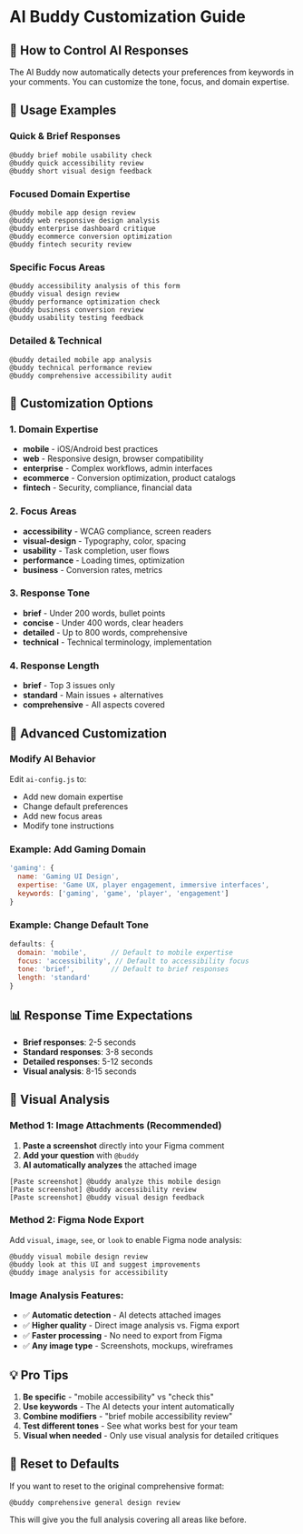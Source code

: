 # AI Buddy Customization Guide

## 🎯 How to Control AI Responses

The AI Buddy now automatically detects your preferences from keywords in your comments. You can customize the tone, focus, and domain expertise.

## 📝 Usage Examples

### **Quick & Brief Responses**
```
@buddy brief mobile usability check
@buddy quick accessibility review
@buddy short visual design feedback
```

### **Focused Domain Expertise**
```
@buddy mobile app design review
@buddy web responsive design analysis
@buddy enterprise dashboard critique
@buddy ecommerce conversion optimization
@buddy fintech security review
```

### **Specific Focus Areas**
```
@buddy accessibility analysis of this form
@buddy visual design review
@buddy performance optimization check
@buddy business conversion review
@buddy usability testing feedback
```

### **Detailed & Technical**
```
@buddy detailed mobile app analysis
@buddy technical performance review
@buddy comprehensive accessibility audit
```

## 🔧 Customization Options

### **1. Domain Expertise**
- **mobile** - iOS/Android best practices
- **web** - Responsive design, browser compatibility
- **enterprise** - Complex workflows, admin interfaces
- **ecommerce** - Conversion optimization, product catalogs
- **fintech** - Security, compliance, financial data

### **2. Focus Areas**
- **accessibility** - WCAG compliance, screen readers
- **visual-design** - Typography, color, spacing
- **usability** - Task completion, user flows
- **performance** - Loading times, optimization
- **business** - Conversion rates, metrics

### **3. Response Tone**
- **brief** - Under 200 words, bullet points
- **concise** - Under 400 words, clear headers
- **detailed** - Up to 800 words, comprehensive
- **technical** - Technical terminology, implementation

### **4. Response Length**
- **brief** - Top 3 issues only
- **standard** - Main issues + alternatives
- **comprehensive** - All aspects covered

## 🚀 Advanced Customization

### **Modify AI Behavior**
Edit `ai-config.js` to:
- Add new domain expertise
- Change default preferences
- Add new focus areas
- Modify tone instructions

### **Example: Add Gaming Domain**
```javascript
'gaming': {
  name: 'Gaming UI Design',
  expertise: 'Game UX, player engagement, immersive interfaces',
  keywords: ['gaming', 'game', 'player', 'engagement']
}
```

### **Example: Change Default Tone**
```javascript
defaults: {
  domain: 'mobile',      // Default to mobile expertise
  focus: 'accessibility', // Default to accessibility focus
  tone: 'brief',         // Default to brief responses
  length: 'standard'
}
```

## 📊 Response Time Expectations

- **Brief responses**: 2-5 seconds
- **Standard responses**: 3-8 seconds  
- **Detailed responses**: 5-12 seconds
- **Visual analysis**: 8-15 seconds

## 🎨 Visual Analysis

### **Method 1: Image Attachments (Recommended)**
1. **Paste a screenshot** directly into your Figma comment
2. **Add your question** with `@buddy`
3. **AI automatically analyzes** the attached image

```
[Paste screenshot] @buddy analyze this mobile design
[Paste screenshot] @buddy accessibility review
[Paste screenshot] @buddy visual design feedback
```

### **Method 2: Figma Node Export**
Add `visual`, `image`, `see`, or `look` to enable Figma node analysis:
```
@buddy visual mobile design review
@buddy look at this UI and suggest improvements
@buddy image analysis for accessibility
```

### **Image Analysis Features:**
- ✅ **Automatic detection** - AI detects attached images
- ✅ **Higher quality** - Direct image analysis vs. Figma export
- ✅ **Faster processing** - No need to export from Figma
- ✅ **Any image type** - Screenshots, mockups, wireframes

## 💡 Pro Tips

1. **Be specific** - "mobile accessibility" vs "check this"
2. **Use keywords** - The AI detects your intent automatically
3. **Combine modifiers** - "brief mobile accessibility review"
4. **Test different tones** - See what works best for your team
5. **Visual when needed** - Only use visual analysis for detailed critiques

## 🔄 Reset to Defaults

If you want to reset to the original comprehensive format:
```
@buddy comprehensive general design review
```

This will give you the full analysis covering all areas like before.
